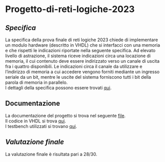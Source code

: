 # Progetto-di-reti-logiche-2023

## _Specifica_
La specifica della prova finale di reti logiche 2023 
chiede di implementare un modulo hardware (descritto in VHDL) che si interfacci con
una memoria e che rispetti le indicazioni riportate nella seguente specifica.
Ad elevato livello di astrazione, il sistema riceve indicazioni circa una locazione di memoria,
il cui contenuto deve essere indirizzato verso un canale di uscita fra i quattro disponibili.
Le indicazioni circa il canale da utilizzare e l’indirizzo di memoria a cui accedere vengono
forniti mediante un ingresso seriale da un bit, mentre le uscite del sistema
forniscono tutti i bit della parola di memoria in parallelo. <br>
I dettagli della specifica possono essere trovati [qui](https://github.com/Chri060/rl-2023-rampone-rossi/blob/main/requirements/specification.pdf). <br>

## Documentazione
La documentazione del progetto si trova nel seguente [file](https://github.com/Chri060/rl-2023-rampone-rossi/blob/main/deliverables/documentation.pdf). <br>
Il codice in VHDL si trova [qui](https://github.com/Chri060/rl-2023-rampone-rossi/blob/main/vhdl.vhd). <br>
I testbench utilizzati si trovano [qui](https://github.com/Chri060/rl-2023-rampone-rossi/tree/main/requirements/testbenches). <br>

## _Valutazione finale_
La valutazione finale è risultata pari a 28/30.

